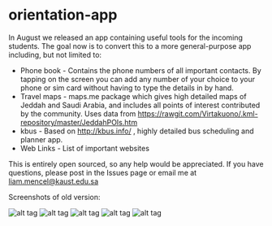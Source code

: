 # orientation-app

In August we released an app containing useful tools for the incoming students. The goal now is to convert this to a more general-purpose app including, but not limited to:

- Phone book - Contains the phone numbers of all important contacts. By tapping on the screen you can add any number of your choice to your phone or sim card without having to type the details in by hand.
- Travel maps - maps.me package which gives high detailed maps of Jeddah and Saudi Arabia, and includes all points of interest contributed by the community. Uses data from https://rawgit.com/Virtakuono/.kml-repository/master/JeddahPOIs.htm
- kbus - Based on http://kbus.info/ , highly detailed bus scheduling and planner app.
- Web Links - List of important websites

This is entirely open sourced, so any help would be appreciated. If you have questions, please post in the Issues page or email me at liam.mencel@kaust.edu.sa

Screenshots of old version:

![alt tag](https://cloud.githubusercontent.com/assets/7933725/9691804/84607a64-534d-11e5-81a0-6e1979ad845c.png)
![alt tag](https://cloud.githubusercontent.com/assets/7933725/9691744/358d6956-534d-11e5-8f12-c62897fcfd9c.png)
![alt tag](https://cloud.githubusercontent.com/assets/7933725/9691745/358ed232-534d-11e5-9cec-777a754f6d03.png)
![alt tag](https://cloud.githubusercontent.com/assets/7933725/9691746/35916150-534d-11e5-8a08-5efded62049a.png)
![alt tag](https://cloud.githubusercontent.com/assets/7933725/9691747/359446e0-534d-11e5-838b-9c4e9f734063.png)


